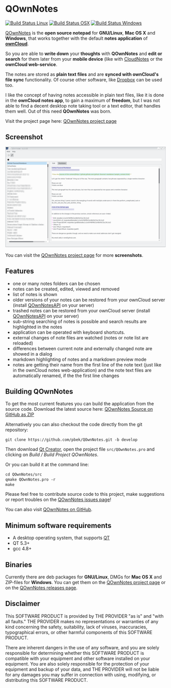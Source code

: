 # QOwnNotes

[![Build Status Linux](https://travis-ci.org/pbek/QOwnNotes.svg?branch=develop)](https://travis-ci.org/pbek/QOwnNotes)
[![Build Status OSX](https://ci.gitlab.com/projects/5070/status.png?ref=develop)](https://ci.gitlab.com/projects/5070)
[![Build Status Windows](https://ci.appveyor.com/api/projects/status/github/pbek/QOwnNotes)](https://ci.appveyor.com/project/pbek/qownnotes)

[QOwnNotes](http://www.qownnotes.org) is the **open source notepad**  for **GNU/Linux**, **Mac OS X** and **Windows**, that works together with the default **notes application** of [**ownCloud**](http://owncloud.org/).

So you are able to **write down** your **thoughts** with **QOwnNotes** and **edit or search** for them later from your **mobile device** (like with [CloudNotes](http://peterandlinda.com/cloudnotes/) or the **ownCloud web-service**.

The notes are stored as **plain text files** and are **synced with ownCloud's file sync** functionality. Of course other software, like [Dropbox](https://www.dropbox.com) can be used too.

I like the concept of having notes accessible in plain text files, like it is done in the **ownCloud notes app**, to gain a maximum of **freedom**, but I was not able to find a decent desktop note taking tool or a text editor, that handles them well. Out of this need **QOwnNotes** was born.

Visit the project page here: [QOwnNotes project page](http://www.qownnotes.org)

## Screenshot
![Screenhot](screenshot.png)

You can visit the [QOwnNotes project page](http://www.qownnotes.org) for more **screenshots**.

## Features
- one or many notes folders can be chosen
- notes can be created, edited, viewed and removed
- list of notes is shown
- older versions of your notes can be restored from your ownCloud server (install [QOwnNotesAPI](https://github.com/pbek/qownnotesapi) on your server)
- trashed notes can be restored from your ownCloud server (install [QOwnNotesAPI](https://github.com/pbek/qownnotesapi) on your server)
- sub-string searching of notes is possible and search results are highlighted in the notes
- application can be operated with keyboard shortcuts.
- external changes of note files are watched (notes or note list are reloaded)
- differences between current note and externally changed note are showed in a dialog
- markdown highlighting of notes and a markdown preview mode
- notes are getting their name from the first line of the note text (just like in the ownCloud notes web-application) and the note text files are automatically renamed, if the the first line changes

## Building QOwnNotes
To get the most current features you can build the application from the source code. Download the latest source here: [QOwnNotes Source on GitHub as ZIP](https://github.com/pbek/QOwnNotes/archive/develop.zip)

Alternatively you can also checkout the code directly from the git repository:

```shell
git clone https://github.com/pbek/QOwnNotes.git -b develop
```

Then download [Qt Creator](http://www.qt.io/download-open-source), open the project file `src/QOwnNotes.pro` and clicking on *Build / Build Project QOwnNotes*.

Or you can build it at the command line:

```shell
cd QOwnNotes/src
qmake QOwnNotes.pro -r
make
```

Please feel free to contribute source code to this project, make suggestions or report troubles on the [QOwnNotes issues page](https://github.com/pbek/QOwnNotes/issues)!

You can also visit [QOwnNotes on GitHub](https://github.com/pbek/QOwnNotes).

## Minimum software requirements
- A desktop operating system, that supports [QT](http://www.qt.io/)
- QT 5.3+
- gcc 4.8+

## Binaries
Currently there are deb packages for **GNU/Linux**, DMGs for **Mac OS X** and ZIP-files for **Windows**. You can get them on the [QOwnNotes project page](http://www.qownnotes.org) or on the [QOwnNotes releases page](https://github.com/pbek/QOwnNotes/releases).

## Disclaimer
This SOFTWARE PRODUCT is provided by THE PROVIDER "as is" and "with all faults." THE PROVIDER makes no representations or warranties of any kind concerning the safety, suitability, lack of viruses, inaccuracies, typographical errors, or other harmful components of this SOFTWARE PRODUCT. 

There are inherent dangers in the use of any software, and you are solely responsible for determining whether this SOFTWARE PRODUCT is compatible with your equipment and other software installed on your equipment. You are also solely responsible for the protection of your equipment and backup of your data, and THE PROVIDER will not be liable for any damages you may suffer in connection with using, modifying, or distributing this SOFTWARE PRODUCT.
